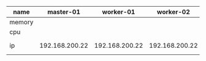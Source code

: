 

| name | master-01 | worker-01 | worker-02 | worker-03 |
| ---- | --------- | --------- | --------- | --------- |
| memory
| cpu
| ip   | 192.168.200.22 | 192.168.200.22 | 192.168.200.22 | 192.168.200.22 \